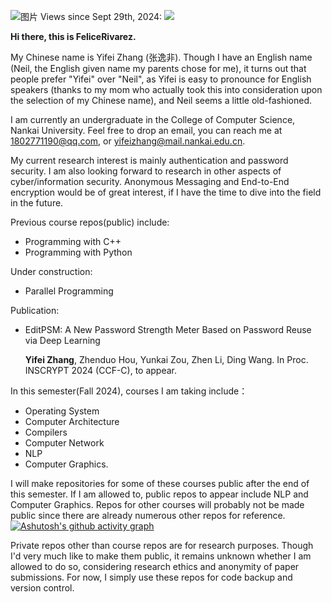 ![图片](https://github.com/user-attachments/assets/bcce1a57-3f99-4743-a311-6b8a34d5a5f2)
Views since Sept 29th, 2024: ![](https://komarev.com/ghpvc/?username=FeliceRivarez)

**Hi there, this is FeliceRivarez.**

My Chinese name is Yifei Zhang (张逸非). Though I have an English name (Neil, the English given name my parents chose for me), it turns out that people prefer "Yifei" over "Neil", as Yifei is easy to pronounce for English speakers (thanks to my mom who actually took this into consideration upon the selection of my Chinese name), and Neil seems a little old-fashioned.

I am currently an undergraduate in the College of Computer Science, Nankai University. Feel free to drop an email, you can reach me at 1802771190@qq.com, or yifeizhang@mail.nankai.edu.cn.

My current research interest is mainly authentication and password security. I am also looking forward to research in other aspects of cyber/information security. Anonymous Messaging and End-to-End encryption would be of great interest, if I have the time to dive into the field in the future. 

Previous course repos(public) include:

- Programming with C++
- Programming with Python

Under construction:

- Parallel Programming

Publication:

- EditPSM: A New Password Strength Meter Based on Password Reuse via Deep Learning
  
  **Yifei Zhang**, Zhenduo Hou, Yunkai Zou, Zhen Li, Ding Wang. In Proc. INSCRYPT 2024 (CCF-C), to appear.

In this semester(Fall 2024), courses I am taking include：
- Operating System
- Computer Architecture
- Compilers
- Computer Network
- NLP
- Computer Graphics.

I will make repositories for some of these courses public after the end of this semester. If I am allowed to, public repos to appear include NLP and Computer Graphics. Repos for other courses will probably not be made public since there are already numerous other repos for reference.
[![Ashutosh's github activity graph](https://github-readme-activity-graph.vercel.app/graph?username=FeliceRivarez&theme=react)](https://github.com/ashutosh00710/github-readme-activity-graph)

Private repos other than course repos are for research purposes. Though I'd very much like to make them public, it remains unknown whether I am allowed to do so, considering research ethics and anonymity of paper submissions. For now, I simply use these repos for code backup and version control.

<!---
FeliceRivarez/FeliceRivarez is a ✨ special ✨ repository because its `README.md` (this file) appears on your GitHub profile.
You can click the Preview link to take a look at your changes.
--->
